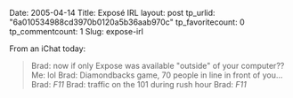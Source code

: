 Date: 2005-04-14
Title: Expos&eacute; IRL
layout: post
tp_urlid: "6a010534988cd3970b0120a5b36aab970c"
tp_favoritecount: 0
tp_commentcount: 1
Slug: expose-irl

From an iChat today:

> Brad: now if only Expose was available &quot;outside&quot; of your computer??
> Me: lol
> Brad: Diamondbacks game, 70 people in line in front of you...
> Brad: *F11*
> Brad: traffic on the 101 during rush hour
> Brad: *F11*
